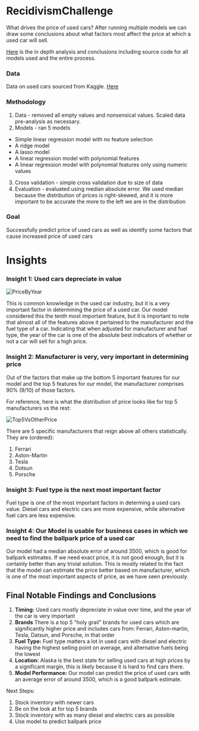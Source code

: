# RecidivismChallenge

What drives the price of used cars? After running multiple models we can draw some conclusions about what factors most affect the price at which a used car will sell.

[Here](ModellingAndAnalysis.ipynb) is the in depth analysis and conclusions including source code for all models used and the entire process.

### Data
Data on used cars sourced from Kaggle. [Here](data/vehicles.csv)

### Methodology
1. Data - removed all empty values and nonsensical values. Scaled data pre-analysis as necessary.
2. Models - ran 5 models
 - Simple linear regression model with no feature selection
 - A ridge model
 - A lasso model
 - A linear regression model with polynomial features
 - A linear regression model with polynomial features only using numeric values
3. Cross validation - simple cross validation due to size of data
4. Evaluation - evaluated using median absolute error. We used median because the distribution of prices is right-skewed, and it is more important to be accurate the more to the left we are in the distribution


### Goal
Successfully predict price of used cars as well as identify some factors that cause increased price of used cars

# Insights

### Insight 1: Used cars depreciate in value

![PriceByYear](https://github.com/alexanderpspahr/UsedCarsPriceAnalysis/assets/129889030/4fc38bad-a75e-4f8f-b20a-c1705f78e996)

This is common knowledge in the used car industry, but it is a very important factor in determining the price of a used car. Our model considered this the tenth most important feature, but it is important to note that almost all of the features above it pertained to the manufacturer and the fuel type of a car. Indicating that when adjusted for manufacturer and fuel type, the year of the car is one of the absolute best indicators of whether or not a car will sell for a high price.

### Insight 2: Manufacturer is very, very important in determining price

Out of the factors that make up the bottom 5 important features for our model and the top 5 features for our model, the manufacturer comprises 90%  (9/10) of those factors. 

For reference, here is what the distribution of price looks like for top 5 manufacturers vs the rest:

![Top5VsOtherPrice](https://github.com/alexanderpspahr/UsedCarsPriceAnalysis/assets/129889030/721b0bbf-7698-4e14-b459-aebc60486e3d)

There are 5 specific manufacturers that reign above all others statistically. They are (ordered):
1. Ferrari
2. Aston-Martin
3. Tesla
4. Dotsun
5. Porsche


### Insight 3: Fuel type is the next most important factor

Fuel type is one of the most important factors in determing a used cars value. Diesel cars and electric cars are more expensive, while alternative fuel cars are less expensive.

### Insight 4: Our Model is usable for business cases in which we need to find the ballpark price of a used car

Our model had a median absolute error of around 3500, which is good for ballpark estimates. If we need exact price, it is not good enough, but it is certainly better than any trivial solution. This is mostly related to the fact that the model can estimate the price better based on manufacturer, which is one of the most important aspects of price, as we have seen previously.

## Final Notable Findings and Conclusions

1. **Timing:** Used cars mostly depreciate in value over time, and the year of the car is very important
2. **Brands** There is a top 5 "holy grail" brands for used cars which are significantly higher price and includes cars from: Ferrari, Aston-martin, Tesla, Datsun, and Porsche, in that order  
3. **Fuel Type:** Fuel type matters a lot in used cars with diesel and electric having the highest selling point on average, and alternative fuels being the lowest  
4. **Location:** Alaska is the best state for selling used cars at high prices by a significant margin, this is likely because it is hard to find cars there.  
5. **Model Performance:** Our model can predict the price of used cars with an average error of around 3500, which is a good ballpark estimate.  

Next Steps:
1. Stock inventory with newer cars
2. Be on the look at for top 5 brands
3. Stock inventory with as many diesel and electric cars as possible
4. Use model to predict ballpark price
